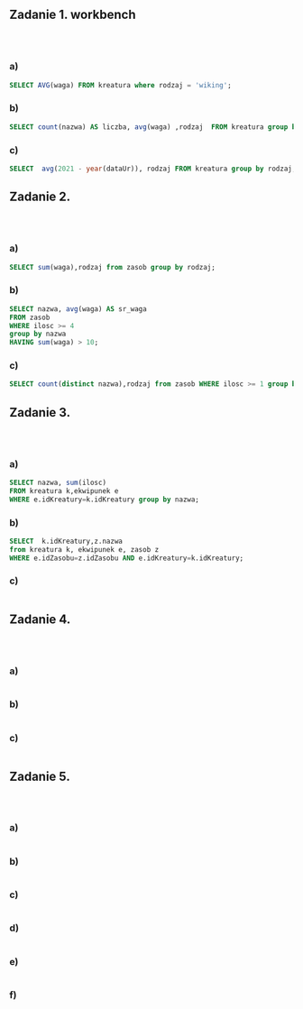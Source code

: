 ## Zadanie 1. workbench <p>&nbsp;</p>

### a)
```sql
SELECT AVG(waga) FROM kreatura where rodzaj = 'wiking';
```

### b)

```sql
SELECT count(nazwa) AS liczba, avg(waga) ,rodzaj  FROM kreatura group by rodzaj;
```
### c)

```sql
SELECT  avg(2021 - year(dataUr)), rodzaj FROM kreatura group by rodzaj;
```



## Zadanie 2. <p>&nbsp;</p>

### a)
```sql
SELECT sum(waga),rodzaj from zasob group by rodzaj;
```
### b)

```sql
SELECT nazwa, avg(waga) AS sr_waga
FROM zasob
WHERE ilosc >= 4 
group by nazwa
HAVING sum(waga) > 10;
```

### c)

```sql
SELECT count(distinct nazwa),rodzaj from zasob WHERE ilosc >= 1 group by rodzaj;  
```
## Zadanie 3. <p>&nbsp;</p>

### a)
```sql
SELECT nazwa, sum(ilosc) 
FROM kreatura k,ekwipunek e 
WHERE e.idKreatury=k.idKreatury group by nazwa;
```
### b)

```sql
SELECT  k.idKreatury,z.nazwa 
from kreatura k, ekwipunek e, zasob z 
WHERE e.idZasobu=z.idZasobu AND e.idKreatury=k.idKreatury;

```

### c)

```sql
```

## Zadanie 4. <p>&nbsp;</p>

### a)
```sql


```
### b)

```sql
```

### c)

```sql

```

## Zadanie 5. <p>&nbsp;</p>

### a)
```sql
```
### b)

```sql
```

### c)

```sql
```
### d)
```sql
```
### e)

```sql

```

### f)

```sql

```
